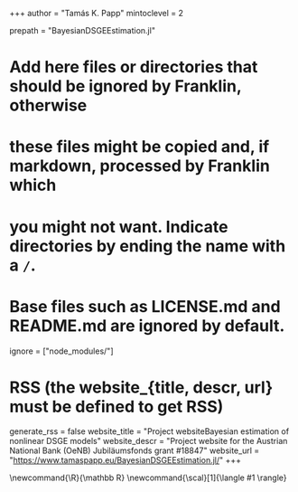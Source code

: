 <!--
Add here global page variables to use throughout your website.
-->
+++
author = "Tamás K. Papp"
mintoclevel = 2

prepath = "BayesianDSGEEstimation.jl"

# Add here files or directories that should be ignored by Franklin, otherwise
# these files might be copied and, if markdown, processed by Franklin which
# you might not want. Indicate directories by ending the name with a `/`.
# Base files such as LICENSE.md and README.md are ignored by default.
ignore = ["node_modules/"]

# RSS (the website_{title, descr, url} must be defined to get RSS)
generate_rss = false
website_title = "Project websiteBayesian estimation of nonlinear DSGE models"
website_descr = "Project website for the Austrian National Bank (OeNB) Jubiläumsfonds grant #18847"
website_url   = "https://www.tamaspapp.eu/BayesianDSGEEstimation.jl/"
+++

<!--
Add here global latex commands to use throughout your pages.
-->
\newcommand{\R}{\mathbb R}
\newcommand{\scal}[1]{\langle #1 \rangle}
